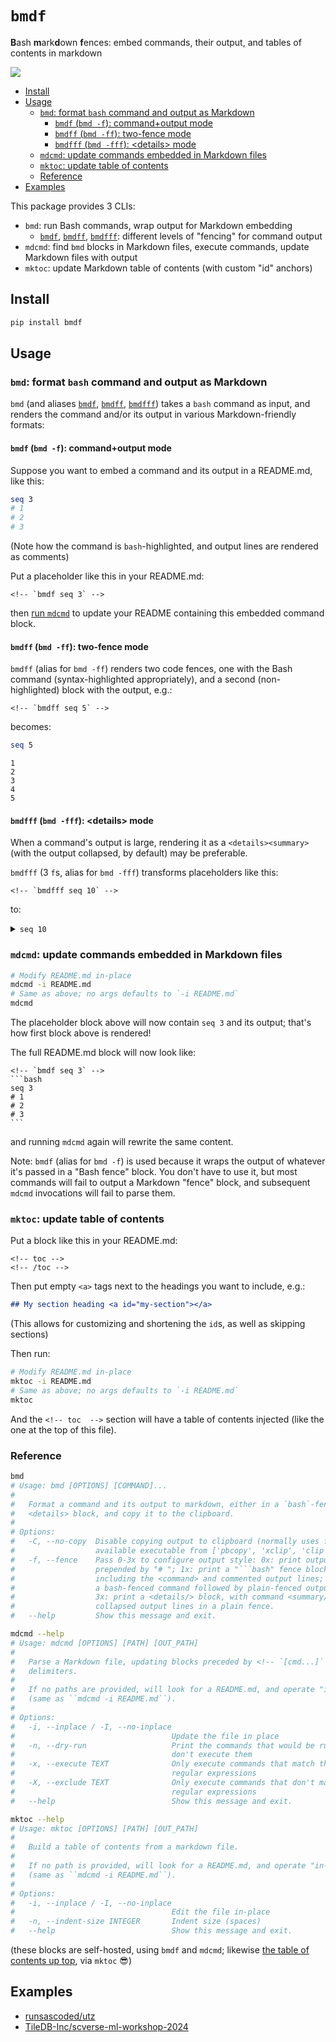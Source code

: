 # `bmdf`
**B**ash **m**ark**d**own **f**ences: embed commands, their output, and tables of contents in markdown 

[![](https://img.shields.io/pypi/v/bmdf?label=bmdf&color=blue)][bmdf]

<a id="toc"></a>
<!-- toc -->
- [Install](#install)
- [Usage](#usage)
    - [`bmd`: format `bash` command and output as Markdown](#bmd)
        - [`bmdf` (`bmd -f`): command+output mode](#bmdf)
        - [`bmdff` (`bmd -ff`): two-fence mode](#bmdff)
        - [`bmdfff` (`bmd -fff`): &lt;details&gt; mode](#bmdfff)
    - [`mdcmd`: update commands embedded in Markdown files](#mdcmd)
    - [`mktoc`: update table of contents](#mktoc)
    - [Reference](#reference)
- [Examples](#examples)
<!-- /toc -->

This package provides 3 CLIs:
- `bmd`: run Bash commands, wrap output for Markdown embedding
  - [`bmdf`](#bmdf), [`bmdff`](#bmdff), [`bmdfff`](#bmdfff): different levels of "fencing" for command output
- `mdcmd`: find `bmd` blocks in Markdown files, execute commands, update Markdown files with output
- `mktoc`: update Markdown table of contents (with custom "id" anchors)

## Install <a id="install"></a>
```bash
pip install bmdf
```

## Usage <a id="usage"></a>

### `bmd`: format `bash` command and output as Markdown <a id="bmd"></a>

`bmd` (and aliases [`bmdf`](#bmdf), [`bmdff`](#bmdff), [`bmdfff`](#bmdfff)) takes a `bash` command as input, and renders the command and/or its output in various Markdown-friendly formats:

#### `bmdf` (`bmd -f`): command+output mode <a id="bmdf"></a>

Suppose you want to embed a command and its output in a README.md, like this:

<!-- `bmdf seq 3` -->
```bash
seq 3
# 1
# 2
# 3
```

(Note how the command is `bash`-highlighted, and output lines are rendered as comments)

Put a placeholder like this in your README.md:
  ````
  <!-- `bmdf seq 3` -->
  ````

then [run `mdcmd`](#mdcmd) to update your README containing this embedded command block.

#### `bmdff` (`bmd -ff`): two-fence mode <a id="bmdff"></a>
`bmdff` (alias for `bmd -ff`) renders two code fences, one with the Bash command (syntax-highlighted appropriately), and a second (non-highlighted) block with the output, e.g.:

  ````
  <!-- `bmdff seq 5` -->
  ````

becomes:

<!-- `bmdff seq 5` -->
```bash
seq 5
```
```
1
2
3
4
5
```

#### `bmdfff` (`bmd -fff`): &lt;details&gt; mode <a id="bmdfff"></a>

When a command's output is large, rendering it as a `<details><summary>` (with the output collapsed, by default) may be preferable.

`bmdfff` (3 `f`s, alias for `bmd -fff`) transforms placeholders like this:

  ````
  <!-- `bmdfff seq 10` -->
  ````

to:

<!-- `bmdfff seq 10` -->
<details><summary><code>seq 10</code></summary>

```
1
2
3
4
5
6
7
8
9
10
```
</details>

### `mdcmd`: update commands embedded in Markdown files <a id="mdcmd"></a>

```bash
# Modify README.md in-place
mdcmd -i README.md
# Same as above; no args defaults to `-i README.md`
mdcmd
```

The placeholder block above will now contain `seq 3` and its output; that's how first block above is rendered!

The full README.md block will now look like:
  ````
  <!-- `bmdf seq 3` -->
  ```bash
  seq 3
  # 1
  # 2
  # 3
  ```
  ````

and running `mdcmd` again will rewrite the same content.

Note: `bmdf` (alias for `bmd -f`) is used because it wraps the output of whatever it's passed in a "Bash fence" block. You don't have to use it, but most commands will fail to output a Markdown "fence" block, and subsequent `mdcmd` invocations will fail to parse them.

### `mktoc`: update table of contents <a id="mktoc"></a>
Put a block like this in your README.md:
````
<!-- toc -->
<!-- /toc -->
````

Then put empty `<a>` tags next to the headings you want to include, e.g.:

 ```markdown
 ## My section heading <a id="my-section"></a>
 ```

(This allows for customizing and shortening the `id`s, as well as skipping sections)

Then run:
```bash
# Modify README.md in-place
mktoc -i README.md
# Same as above; no args defaults to `-i README.md`
mktoc
```

And the `<!-- toc  -->` section will have a table of contents injected (like the one at the top of this file).

### Reference <a id="reference"></a>

<!-- `bmdf bmd` -->
```bash
bmd
# Usage: bmd [OPTIONS] [COMMAND]...
#
#   Format a command and its output to markdown, either in a `bash`-fence or
#   <details> block, and copy it to the clipboard.
#
# Options:
#   -C, --no-copy  Disable copying output to clipboard (normally uses first
#                  available executable from ['pbcopy', 'xclip', 'clip']
#   -f, --fence    Pass 0-3x to configure output style: 0x: print output lines,
#                  prepended by "# "; 1x: print a "```bash" fence block
#                  including the <command> and commented output lines; 2x: print
#                  a bash-fenced command followed by plain-fenced output lines;
#                  3x: print a <details/> block, with command <summary/> and
#                  collapsed output lines in a plain fence.
#   --help         Show this message and exit.
```

<!-- `bmdf -- mdcmd --help` -->
```bash
mdcmd --help
# Usage: mdcmd [OPTIONS] [PATH] [OUT_PATH]
#
#   Parse a Markdown file, updating blocks preceded by <!-- `[cmd...]` -->
#   delimiters.
#
#   If no paths are provided, will look for a README.md, and operate "in-place"
#   (same as ``mdcmd -i README.md``).
#
# Options:
#   -i, --inplace / -I, --no-inplace
#                                   Update the file in place
#   -n, --dry-run                   Print the commands that would be run, but
#                                   don't execute them
#   -x, --execute TEXT              Only execute commands that match these
#                                   regular expressions
#   -X, --exclude TEXT              Only execute commands that don't match these
#                                   regular expressions
#   --help                          Show this message and exit.
```

<!-- `bmdf -- mktoc --help` -->
```bash
mktoc --help
# Usage: mktoc [OPTIONS] [PATH] [OUT_PATH]
#
#   Build a table of contents from a markdown file.
#
#   If no path is provided, will look for a README.md, and operate "in-place"
#   (same as ``mdcmd -i README.md``).
#
# Options:
#   -i, --inplace / -I, --no-inplace
#                                   Edit the file in-place
#   -n, --indent-size INTEGER       Indent size (spaces)
#   --help                          Show this message and exit.
```

(these blocks are self-hosted, using `bmdf` and `mdcmd`; likewise [the table of contents up top](#toc), via `mktoc` 😎)

## Examples <a id="examples"></a>
- [runsascoded/utz]
- [TileDB-Inc/scverse-ml-workshop-2024]


[runsascoded/utz]: https://github.com/runsascoded/utz?tab=readme-ov-file#utz
[TileDB-Inc/scverse-ml-workshop-2024]: https://github.com/TileDB-Inc/scverse-ml-workshop-2024?tab=readme-ov-file#training-models-on-atlas-scale-single-cell-datasets
[bmdf]: https://pypi.org/project/bmdf/
